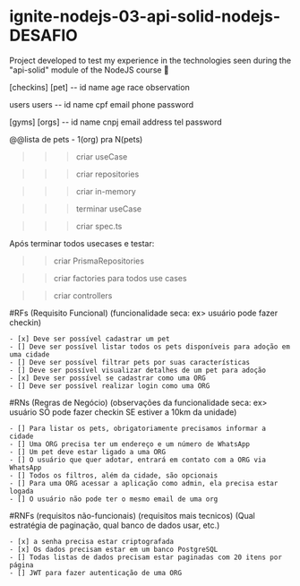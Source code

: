 # ignite-nodejs-03-api-solid-nodejs-DESAFIO
Project developed to test my experience in the technologies seen during the "api-solid" module of the NodeJS course 🎉


[checkins] 
[pet] -- id
name
age
race 
observation

users
users -- id
name
cpf
email
phone
password

[gyms]
[orgs] -- id
name
cnpj
email
address
tel
password

@@lista de pets - 1(org) pra N(pets)


>>> criar useCase

>>> criar repositories

>>> criar in-memory 

>>> terminar useCase

>>> criar spec.ts

Após terminar todos usecases e testar:
>> criar PrismaRepositories

>> criar factories para todos use cases

>> criar controllers

#RFs (Requisito Funcional) (funcionalidade seca: ex> usuário pode fazer checkin)

	- [x] Deve ser possível cadastrar um pet
	- [] Deve ser possível listar todos os pets disponíveis para adoção em uma cidade
	- [] Deve ser possível filtrar pets por suas características
	- [] Deve ser possível visualizar detalhes de um pet para adoção
	- [x] Deve ser possível se cadastrar como uma ORG
	- [] Deve ser possível realizar login como uma ORG

#RNs (Regras de Negócio) (observações da funcionalidade seca: ex> usuário SÓ pode fazer checkin SE estiver a 10km da unidade)

	- [] Para listar os pets, obrigatoriamente precisamos informar a cidade 
	- [] Uma ORG precisa ter um endereço e um número de WhatsApp
	- [] Um pet deve estar ligado a uma ORG
	- [] O usuário que quer adotar, entrará em contato com a ORG via WhatsApp
	- [] Todos os filtros, além da cidade, são opcionais
	- [] Para uma ORG acessar a aplicação como admin, ela precisa estar logada
	- [] O usuário não pode ter o mesmo email de uma org

#RNFs (requisitos não-funcionais) (requisitos mais tecnicos) (Qual estratégia de paginação, qual banco de dados usar, etc.)

	- [x] a senha precisa estar criptografada
	- [x] Os dados precisam estar em um banco PostgreSQL
	- [] Todas listas de dados precisam estar paginadas com 20 itens por página
	- [] JWT para fazer autenticação de uma ORG